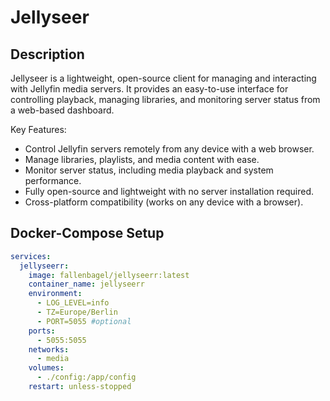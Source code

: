 # Jellyseer

## Description
Jellyseer is a lightweight, open-source client for managing and interacting with Jellyfin media servers. It provides an easy-to-use interface for controlling playback, managing libraries, and monitoring server status from a web-based dashboard.

Key Features:
- Control Jellyfin servers remotely from any device with a web browser.
- Manage libraries, playlists, and media content with ease.
- Monitor server status, including media playback and system performance.
- Fully open-source and lightweight with no server installation required.
- Cross-platform compatibility (works on any device with a browser).

## Docker-Compose Setup

```yaml
services:
  jellyseerr:
    image: fallenbagel/jellyseerr:latest
    container_name: jellyseerr
    environment:
      - LOG_LEVEL=info
      - TZ=Europe/Berlin
      - PORT=5055 #optional
    ports:
      - 5055:5055
    networks:
      - media
    volumes:
      - ./config:/app/config
    restart: unless-stopped
```